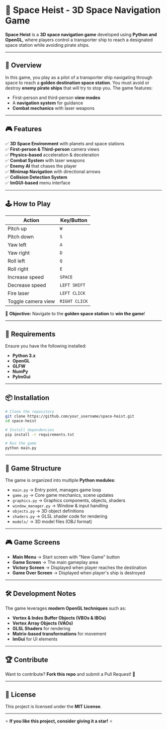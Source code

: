 # 🚀 Space Heist - 3D Space Navigation Game

**Space Heist** is a **3D space navigation game** developed using **Python and OpenGL**, where players control a transporter ship to reach a designated space station while avoiding pirate ships.

---

## 🌌 Overview
In this game, you play as a pilot of a transporter ship navigating through space to reach a **golden destination space station**. You must avoid or destroy **enemy pirate ships** that will try to stop you. The game features:

- First-person and third-person **view modes**
- A **navigation system** for guidance
- **Combat mechanics** with laser weapons

---

## 🎮 Features
✅ **3D Space Environment** with planets and space stations  
✅ **First-person & Third-person** camera views  
✅ **Physics-based** acceleration & deceleration  
✅ **Combat System** with laser weapons  
✅ **Enemy AI** that chases the player  
✅ **Minimap Navigation** with directional arrows  
✅ **Collision Detection System**  
✅ **ImGUI-based** menu interface  

---

## 🕹️ How to Play
| **Action**         | **Key/Button**       |
|--------------------|---------------------|
| Pitch up          | `W`                 |
| Pitch down        | `S`                 |
| Yaw left          | `A`                 |
| Yaw right         | `D`                 |
| Roll left         | `Q`                 |
| Roll right        | `E`                 |
| Increase speed    | `SPACE`             |
| Decrease speed    | `LEFT SHIFT`        |
| Fire laser        | `LEFT CLICK`        |
| Toggle camera view | `RIGHT CLICK`       |

🎯 **Objective:** Navigate to the **golden space station** to **win the game**!  

---

## 🔧 Requirements
Ensure you have the following installed:
- **Python 3.x**
- **OpenGL**
- **GLFW**
- **NumPy**
- **PyImGui**

---

## 📦 Installation
```sh
# Clone the repository
git clone https://github.com/your_username/space-heist.git
cd space-heist

# Install dependencies
pip install -r requirements.txt

# Run the game
python main.py
```

---

## 📂 Game Structure
The game is organized into multiple **Python modules**:

- `main.py` → Entry point, manages game loop
- `game.py` → Core game mechanics, scene updates
- `graphics.py` → Graphics components, objects, shaders
- `window_manager.py` → Window & input handling
- `objects.py` → 3D object definitions
- `shaders.py` → GLSL shader code for rendering
- `models/` → 3D model files (OBJ format)

---

## 🎮 Game Screens
- **Main Menu** → Start screen with "New Game" button
- **Game Screen** → The main gameplay area
- **Victory Screen** → Displayed when player reaches the destination
- **Game Over Screen** → Displayed when player's ship is destroyed

---

## 🛠️ Development Notes
The game leverages **modern OpenGL techniques** such as:
- **Vertex & Index Buffer Objects (VBOs & IBOs)**
- **Vertex Array Objects (VAOs)**
- **GLSL Shaders** for rendering
- **Matrix-based transformations** for movement
- **ImGui** for UI elements

---

## 🏆 Contribute
Want to contribute? **Fork this repo** and submit a Pull Request! 🚀

---

## 📜 License
This project is licensed under the **MIT License**.

---

⭐ **If you like this project, consider giving it a star!** ⭐
